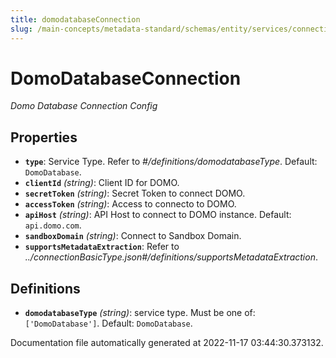 ```yaml
---
title: domodatabaseConnection
slug: /main-concepts/metadata-standard/schemas/entity/services/connections/database/domodatabaseconnection
---
```


# DomoDatabaseConnection

*Domo Database Connection Config*

## Properties

- **`type`**: Service Type. Refer to *#/definitions/domodatabaseType*. Default: `DomoDatabase`.
- **`clientId`** *(string)*: Client ID for DOMO.
- **`secretToken`** *(string)*: Secret Token to connect DOMO.
- **`accessToken`** *(string)*: Access to connecto to DOMO.
- **`apiHost`** *(string)*: API Host to connect to DOMO instance. Default: `api.domo.com`.
- **`sandboxDomain`** *(string)*: Connect to Sandbox Domain.
- **`supportsMetadataExtraction`**: Refer to *../connectionBasicType.json#/definitions/supportsMetadataExtraction*.
## Definitions

- **`domodatabaseType`** *(string)*:  service type. Must be one of: `['DomoDatabase']`. Default: `DomoDatabase`.


Documentation file automatically generated at 2022-11-17 03:44:30.373132.
